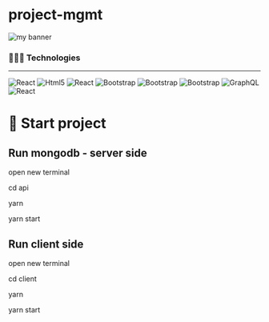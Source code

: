 # project-mgmt
<p>
<img src="./client/public/banner.png" alt="my banner">
</p>


### 🧑🏻‍💻 Technologies
<hr>

<p dir="auto">
	<img src="https://img.shields.io/badge/React-20232A?style=for-the-badge&logo=react&logoColor=61DAFB" alt="React" style="max-width: 100%;">
	<img src="https://img.shields.io/badge/html5-%23E34F26.svg?style=for-the-badge&logo=html5&logoColor=white" alt="Html5" style="max-width: 100%;">
	<img src="https://img.shields.io/badge/CSS3-1572B6?style=for-the-badge&logo=css3&logoColor=white" alt="React" style="max-width: 100%;">
	<img src="https://img.shields.io/badge/javascript-%23323330.svg?style=for-the-badge&logo=javascript&logoColor=%23F7DF1E" alt="Bootstrap" style="max-width: 100%;">
	<img src="https://img.shields.io/badge/github-%23121011.svg?style=for-the-badge&logo=github&logoColor=white" alt="Bootstrap" style="max-width: 100%;">
	<img src="https://img.shields.io/badge/Bootstrap-563D7C?style=for-the-badge&logo=bootstrap&logoColor=white" alt="Bootstrap" style="max-width: 100%;">
	<img src="https://img.shields.io/badge/-GraphQL-E10098?style=for-the-badge&logo=graphql&logoColor=white" alt="GraphQL" style="max-width: 100%;">
	<img src="https://img.shields.io/badge/-ApolloGraphQL-311C87?style=for-the-badge&logo=apollo-graphql" alt="React" style="max-width: 100%;">
</p>

 <h1>🚀 Start project </h1>

## Run mongodb - server side
open new terminal

cd api

yarn

yarn start

## Run client side
open new terminal

cd client

yarn

yarn start




